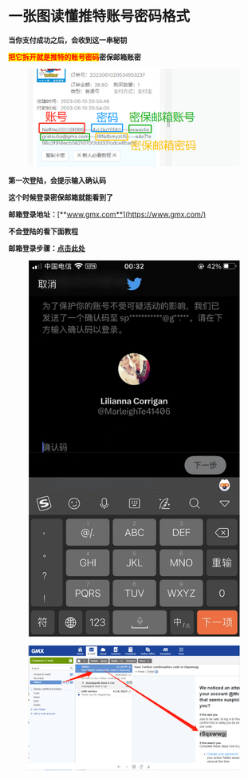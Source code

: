 # 一张图读懂推特账号密码格式

**当你支付成功之后，会收到这一串秘钥**

<mark style="color:red;">**把它拆开就是推特的账号密码**</mark>**密保邮箱账密**

<figure><img src="../../.gitbook/assets/127334f4646b95b5dcbf941c31d25d2d.png" alt=""><figcaption></figcaption></figure>

**第一次登陆，会提示输入确认码**

**这个时候登录密保邮箱就能看到了**

**邮箱登录地址：**[**www.gmx.com**](https://www.gmx.com/)

**不会登陆的看下面教程**

**邮箱登录步骤：**[**点击此处**](gmx-he-wei-ruan-you-xiang-shi-yong-jiao-cheng.md)

<figure><img src="../../.gitbook/assets/8beb4918d505b591127797a73be4095f.png" alt=""><figcaption></figcaption></figure>

<figure><img src="../../.gitbook/assets/498019f8718e5e7feb9e17ab0a5a2c0d.png" alt=""><figcaption></figcaption></figure>
